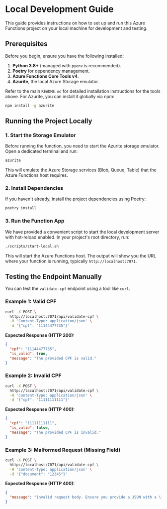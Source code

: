 # Local Development Guide

This guide provides instructions on how to set up and run this Azure Functions project on your local machine for development and testing.

## Prerequisites

Before you begin, ensure you have the following installed:

1.  **Python 3.8+** (managed with `pyenv` is recommended).
2.  **Poetry** for dependency management.
3.  **Azure Functions Core Tools v4**.
4.  **Azurite**, the local Azure Storage emulator.

Refer to the main `README.md` for detailed installation instructions for the tools above. For Azurite, you can install it globally via npm:

```bash
npm install -g azurite
```

## Running the Project Locally

### 1. Start the Storage Emulator

Before running the function, you need to start the Azurite storage emulator. Open a dedicated terminal and run:

```bash
azurite
```

This will emulate the Azure Storage services (Blob, Queue, Table) that the Azure Functions host requires.

### 2. Install Dependencies

If you haven't already, install the project dependencies using Poetry:

```bash
poetry install
```

### 3. Run the Function App

We have provided a convenient script to start the local development server with hot-reload enabled. In your project's root directory, run:

```bash
./scripts/start-local.sh
```

This will start the Azure Functions host. The output will show you the URL where your function is running, typically `http://localhost:7071`.

## Testing the Endpoint Manually

You can test the `validate-cpf` endpoint using a tool like `curl`.

### Example 1: Valid CPF

```bash
curl -X POST \
  http://localhost:7071/api/validate-cpf \
  -H 'Content-Type: application/json' \
  -d '{"cpf": "11144477735"}'
```

**Expected Response (HTTP 200):**

```json
{
  "cpf": "11144477735",
  "is_valid": true,
  "message": "The provided CPF is valid."
}
```

### Example 2: Invalid CPF

```bash
curl -X POST \
  http://localhost:7071/api/validate-cpf \
  -H 'Content-Type: application/json' \
  -d '{"cpf": "11111111111"}'
```

**Expected Response (HTTP 400):**

```json
{
  "cpf": "11111111111",
  "is_valid": false,
  "message": "The provided CPF is invalid."
}
```

### Example 3: Malformed Request (Missing Field)

```bash
curl -X POST \
  http://localhost:7071/api/validate-cpf \
  -H 'Content-Type: application/json' \
  -d '{"document": "12345"}'
```

**Expected Response (HTTP 400):**

```json
{
  "message": "Invalid request body. Ensure you provide a JSON with a \"cpf\" field."
}
```
